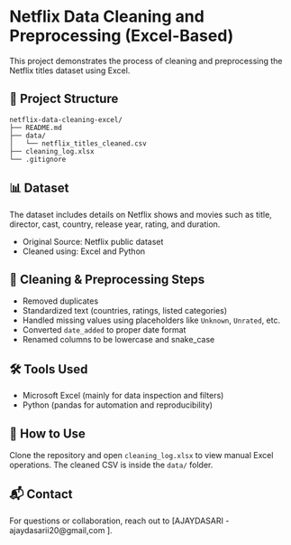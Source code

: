 
# Netflix Data Cleaning and Preprocessing (Excel-Based)

This project demonstrates the process of cleaning and preprocessing the Netflix titles dataset using Excel.

## 📁 Project Structure

```
netflix-data-cleaning-excel/
├── README.md
├── data/
│   └── netflix_titles_cleaned.csv
├── cleaning_log.xlsx
└── .gitignore
```

## 📊 Dataset

The dataset includes details on Netflix shows and movies such as title, director, cast, country, release year, rating, and duration.

- Original Source: Netflix public dataset
- Cleaned using: Excel and Python

## 🔧 Cleaning & Preprocessing Steps

- Removed duplicates
- Standardized text (countries, ratings, listed categories)
- Handled missing values using placeholders like `Unknown`, `Unrated`, etc.
- Converted `date_added` to proper date format
- Renamed columns to be lowercase and snake_case

## 🛠 Tools Used

- Microsoft Excel (mainly for data inspection and filters)
- Python (pandas for automation and reproducibility)

## 📂 How to Use

Clone the repository and open `cleaning_log.xlsx` to view manual Excel operations. The cleaned CSV is inside the `data/` folder.

## 📬 Contact

For questions or collaboration, reach out to [AJAYDASARI - ajaydasarii20@gmail,com ].

